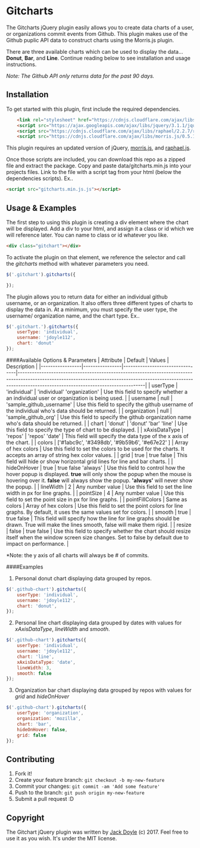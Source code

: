 # Gitcharts

The Gitcharts jQuery plugin easily allows you to create data charts of a user, or organizations commit events from Github. This plugin makes use of the Github puplic API data to construct charts using the Morris.js plugin. 

There are three available charts which can be used to display the data... **Donut**, **Bar**, and **Line**. Continue reading below to see installation and usage instructions.

*Note: The Github API only returns data for the past 90 days.*

## Installation

To get started with this plugin, first include the required dependencies. 

```html
    <link rel="stylesheet" href="https://cdnjs.cloudflare.com/ajax/libs/morris.js/0.5.1/morris.css">
    <script src="https://ajax.googleapis.com/ajax/libs/jquery/3.1.1/jquery.min.js"></script>
    <script src="https://cdnjs.cloudflare.com/ajax/libs/raphael/2.2.7/raphael.js"></script>
    <script src="https://cdnjs.cloudflare.com/ajax/libs/morris.js/0.5.1/morris.min.js"></script>
```

This plugin requires an updated version of jQuery, <a href="http://morrisjs.github.io/morris.js/">morris.js</a>, and <a href="http://dmitrybaranovskiy.github.io/raphael/">raphael.js</a>.

Once those scripts are included, you can download this repo as a zipped file and extract the package. Copy and paste data/gitcharts.min.js into your projects files. Link to the file with a script tag from your html (below the dependencies scripts). Ex..

```html
<script src="gitcharts.min.js.js"></script>
```

## Usage & Examples

The first step to using this plugin is creating a div element where the chart will be displayed. Add a div to your html, and assign it a class or id which we will reference later. You can name to class or id whatever you like. 

```html
<div class="gitchart"></div>
```

To activate the plugin on that element, we reference the selector and call the *gitcharts* method with whatever parameters you need. 

```js
$('.gitchart').gitcharts({

});
```

The plugin allows you to return data for either an individual github username, or an organization. It also offers three different types of charts to display the data in. At a minimum, you must specify the user type, the username/ organization name, and the chart type. Ex..

```js
$('.gitchart.').gitcharts({
    userType: 'individual',
    username: 'jdoyle112',
    chart: 'donut'
});
```

####Available Options & Parameters
| Attribute       | Default        | Values                          | Description                                                                                                                                                                                                     |
|-----------------|----------------|---------------------------------|-----------------------------------------------------------------------------------------------------------------------------------------------------------------------------------------------------------------|
| userType        | 'individual'   | 'individual'   'organization'   | Use this field to specify whether a an individual user or organization is being used.                                                                                                                           |
| username        | null           | 'sample_github_username'        | Use this field to specify the github username of the individual who's data should be returned.                                                                                                                  |
| organization    | null           | 'sample_github_org'             | Use this field to specify the github organization name who's data should be returned.                                                                                                                           |
| chart           | 'donut'        | 'donut' 'bar' 'line'            | Use this field to specify the type of chart to be displayed.                                                                                                                                                    |
| xAxisDataType   | 'repos'        | 'repos' 'date'                  | This field will specify the data type of the x axis of the chart.                                                                                                                                               |
| colors          | ['#1abc9c', '#3498db', '#9b59b6', '#e67e22' ]     | Array of hex colors             | Use this field to set the colors to be used for the charts. It accepts an array of string hex color values.                                                                                                     |
| grid            | true           | true false                      | This field will hide or show horizontal grid lines for line and bar charts.                                                                                                                                     |
| hideOnHover     | true           | true false 'always'             | Use this field to control how the hover popup is displayed. **true** will only show the popup when the mouse is hovering over it. **false** will always show the popup. **'always'** will never show the popup. |
| lineWidth       | 2              | Any number value                | Use this field to set the line width in px for line graphs.                                                                                                                                                     |
| pointSize       | 4              | Any number value                | Use this field to set the point size in px for line graphs.                                                                                                                                                     |
| pointFillColors | Same as colors | Array of hex colors             | Use this field to set the point colors for line graphs. By default, it uses the same values set for colors.                                                                                                     |
| smooth          | true           | true false                      | This field will specify how the line for line graphs should be drawn. True will make the lines smooth, false will make them rigid.                                                                              |
| resize          | false          | true false                      | Use this field to specify whether the chart should resize itself when the window screen size changes. Set to false by default due to impact on performance.                                                     |

*Note: the y axis of all charts will always be # of commits.

####Examples


1. Personal donut chart displaying data grouped by repos.

```js
$('.github-chart').gitcharts({
    userType: 'individual',
    username: 'jdoyle112',
    chart: 'donut',
});
```


2. Personal line chart displaying data grouped by dates with values for *xAxisDataType*, *lineWidth* and *smooth*.

```js
$('.github-chart').gitcharts({
    userType: 'individual',
    username: 'jdoyle112',
    chart: 'line',
    xAxisDataType: 'date',
    lineWidth: 3,
    smooth: false
});
```

3. Organization bar chart displaying data grouped by repos with values for *grid* and *hideOnHover*

```js
$('.github-chart').gitcharts({
    userType: 'organization',
    organization: 'mozilla',
    chart: 'bar',
    hideOnHover: false,
    grid: false
});
```



## Contributing

1. Fork it!
2. Create your feature branch: `git checkout -b my-new-feature`
3. Commit your changes: `git commit -am 'Add some feature'`
4. Push to the branch: `git push origin my-new-feature`
5. Submit a pull request :D



## Copyright

The Gitchart jQuery plugin was written by <a href="http://jackdoyle.co">Jack Doyle</a> (c) 2017. Feel free to use it as you wish. It's under the MIT license.  